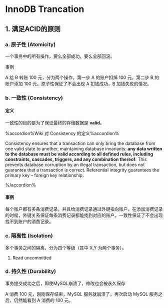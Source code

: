 # InnoDB Trancation

## 1. 满足**ACID**的原则

### a. 原子性 (Atomicity)

  一个事务中的所有操作，要么全部成功，要么全部回滚。

  事例
  
  A 给 B 转账 100 元，分为两个操作，第一步 A 的账户扣掉 100 元，第二步 B 的账户添加 100 元。原子性保证了不会出现 A 扣钱成功，B 加钱失败的情况。

### b. 一致性 (Consistency)

#### 定义

一致性的目的是为了保证最终的存储数据是 **valid**。

%accordion%Wiki 对 Consistency 的定义%accordion%

Consistency ensures that a transaction can only bring the database from one valid state to another, maintaining database invariants: **any data written to the database must be valid according to all defined rules, including constraints, cascades, triggers, and any combination thereof**. This prevents database corruption by an illegal transaction, but does not guarantee that a transaction is correct. Referential integrity guarantees the primary key – foreign key relationship.

%/accordion%
  

#### 事例

  每个账户都有多条消费记录，并且给消费记录通过外键指向账户。在添加消费记录的时候，外键关系保证每条消费记录都能找到对应的账户。一致性保证了不会出现找不到账户的消费记录。

### c. 隔离性 (Isolation)

  多个事务之间的隔离，分为四个等级（其中 X,Y 为两个事务）。

  1. Read uncommitted


  

  <!-- |隔离级别|详情|
  |-|-|
  |Read uncommitted|X 可以读到 Y 还未 Commit 的修改|
  |Read committed|X 只能读到 Y 已经 Commit 的修改|
  |Repeatable read| X 读了一次 A 账户 100 元， Y 把 A 账户修改为 200 元，X 再次读取 A 账户，得到的还是 100 元|
  |Serializable|| -->

### d. 持久性 (Durability)

  事务提交成功之后，即使MySQL崩溃了，修改也会被永久保存

  A 消费 100 元，刚刚保存结束，MySQL 服务就崩溃了，再次启动 MySQL 服务之后，仍然能看到 A 消费的 100 元。
  